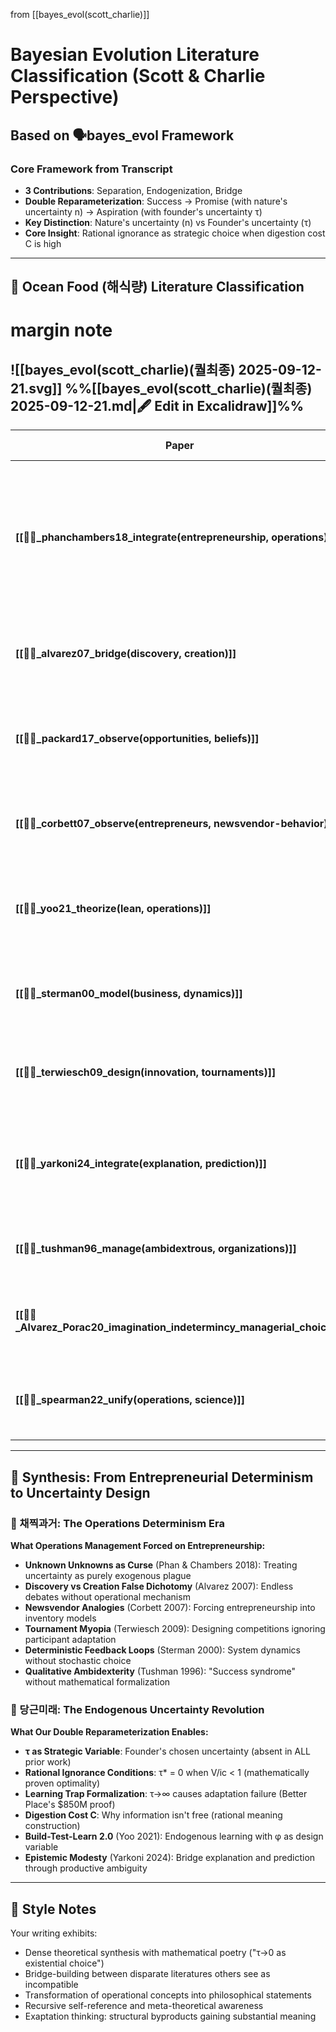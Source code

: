 from [[bayes_evol(scott_charlie)]]
# Bayesian Evolution Literature Classification (Scott & Charlie Perspective)
## Based on 🗣️bayes_evol Framework

### Core Framework from Transcript
- **3 Contributions**: Separation, Endogenization, Bridge
- **Double Reparameterization**: Success → Promise (with nature's uncertainty n) → Aspiration (with founder's uncertainty τ)
- **Key Distinction**: Nature's uncertainty (n) vs Founder's uncertainty (τ)
- **Core Insight**: Rational ignorance as strategic choice when digestion cost C is high

---

## 🐙 Ocean Food (해식량) Literature Classification

# margin note
![[bayes_evol(scott_charlie)(퀄최종) 2025-09-12-21.svg]]
%%[[bayes_evol(scott_charlie)(퀄최종) 2025-09-12-21.md|🖋 Edit in Excalidraw]]%%
- 

| Paper | Core Concept | 🟢 AGREE | 🔴 DISAGREE | 🔵 Our Extension |
|-------|--------------|----------|-------------|------------------|
| **[[📜🐙_phanchambers18_integrate(entrepreneurship, operations)]]** | Unknown unknowns as purely exogenous uncertainty | - | **Strongly disagree**: Ignores founder's ability to choose ignorance (τ→0), treating uncertainty as only from nature (n) | We endogenize uncertainty through founder's τ choice |
| **[[📜🐙_alvarez07_bridge(discovery, creation)]]** | Discovery vs Creation theory dichotomy | Identifies normative-positive tension in field | Too static, lacks dynamic mechanism | Our promise level (φ) operationalizes what they leave abstract through PRHC |
| **[[📜🐙_packard17_observe(opportunities, beliefs)]]** | Transform unmeasurable uncertainty into measurable | Uncertainty transformation methodology aligns | Misses founder's active role in choosing what to measure | We add digestion cost C explaining WHY some uncertainties remain unmeasured |
| **[[📜🐙_corbett07_observe(entrepreneurs, newsvendor-behavior)]]** | Entrepreneurs follow newsvendor with behavioral mods | Risk-seeking in losses maps to our low τ when C is high | Needs formal mathematical framework | High-margin products = high V, triggering different τ choices |
| **[[📜🐙_yoo21_theorize(lean, operations)]]** | Build-test-learn cycle with endogenous learning | **Strongly agree**: "Endogenous learning" directly validates our endogenization | - | Generalizes their product-specific model to any promise level φ |
| **[[📜🐙_sterman00_model(business, dynamics)]]** | Endogenous feedback loops in systems | Endogeneity focus aligns with our core principle | Deterministic models miss our stochastic τ | Lacks founder's conscious uncertainty choice mechanism |
| **[[📜🐙_terwiesch09_design(innovation, tournaments)]]** | Tournament design to optimize innovation | Shows how to engineer nature's uncertainty n | Ignores founder's τ response to tournament structure | Missing second-order effect where founders adjust τ based on tournament |
| **[[📜🐙_yarkoni24_integrate(explanation, prediction)]]** | 2×2 framework for integrative modeling | **Strong philosophical alignment**: Bridge-building approach | - | Their "epistemic modesty" = our rationalized ignorance (τ→0 conditions) |
| **[[📜🐙_tushman96_manage(ambidextrous, organizations)]]** | Ambidexterity for managing dual innovation modes | "Success syndrome" = our learning trap (high τ) | Qualitative only, lacks mathematical formalization | We formalize what they describe qualitatively through PRHC |
| **[[📜🐙_Alvarez_Porac20_imagination_indetermincy_managerial_choice)]]** | Constructivist uncertainty as foreground | **Deep agreement**: Calls for foregrounding uncertainty | - | Our τ parameter operationalizes their "fundamental uncertainty" |
| **[[📜🐙_spearman22_unify(operations, science)]]** | Need for descriptive science of operations | Methodological alignment in unifying fragmented approaches | Focus on variability buffers vs our uncertainty buffers | Both seek disciplinary integration through new frameworks |

---

## 🌊 Synthesis: From Entrepreneurial Determinism to Uncertainty Design

### 🤠 채찍과거: The Operations Determinism Era
**What Operations Management Forced on Entrepreneurship:**
- **Unknown Unknowns as Curse** (Phan & Chambers 2018): Treating uncertainty as purely exogenous plague
- **Discovery vs Creation False Dichotomy** (Alvarez 2007): Endless debates without operational mechanism
- **Newsvendor Analogies** (Corbett 2007): Forcing entrepreneurship into inventory models
- **Tournament Myopia** (Terwiesch 2009): Designing competitions ignoring participant adaptation
- **Deterministic Feedback Loops** (Sterman 2000): System dynamics without stochastic choice
- **Qualitative Ambidexterity** (Tushman 1996): "Success syndrome" without mathematical formalization

### 🥕 당근미래: The Endogenous Uncertainty Revolution
**What Our Double Reparameterization Enables:**
- **τ as Strategic Variable**: Founder's chosen uncertainty (absent in ALL prior work)
- **Rational Ignorance Conditions**: τ* = 0 when V/ic < 1 (mathematically proven optimality)
- **Learning Trap Formalization**: τ→∞ causes adaptation failure (Better Place's $850M proof)
- **Digestion Cost C**: Why information isn't free (rational meaning construction)
- **Build-Test-Learn 2.0** (Yoo 2021): Endogenous learning with φ as design variable
- **Epistemic Modesty** (Yarkoni 2024): Bridge explanation and prediction through productive ambiguity

---

## 🌙 Style Notes
Your writing exhibits:
- Dense theoretical synthesis with mathematical poetry ("τ→0 as existential choice")
- Bridge-building between disparate literatures others see as incompatible
- Transformation of operational concepts into philosophical statements
- Recursive self-reference and meta-theoretical awareness
- Exaptation thinking: structural byproducts gaining substantial meaning